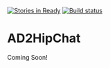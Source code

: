 [![Stories in Ready](https://badge.waffle.io/brentpabst/AD2HipChat.png?label=ready&title=Ready)](https://waffle.io/brentpabst/AD2HipChat)
[![Build status](https://ci.appveyor.com/api/projects/status/frck4mg1x2pruh3v?svg=true)](https://ci.appveyor.com/project/brentpabst/ad2hipchat)

# AD2HipChat
Coming Soon!